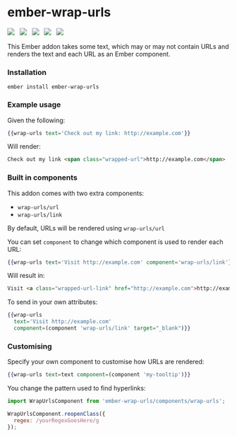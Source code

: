 # ember-wrap-urls

<a href="http://emberobserver.com/addons/ember-wrap-urls"><img src="http://emberobserver.com/badges/ember-wrap-urls.svg"></a> &nbsp; <a href="https://david-dm.org/amk221/ember-wrap-urls#badge-embed"><img src="https://david-dm.org/amk221/ember-wrap-urls.svg"></a> &nbsp; <a href="https://david-dm.org/amk221/ember-wrap-urls#dev-badge-embed"><img src="https://david-dm.org/amk221/ember-wrap-urls/dev-status.svg"></a> &nbsp; <a href="https://codeclimate.com/github/amk221/ember-wrap-urls"><img src="https://codeclimate.com/github/amk221/ember-wrap-urls/badges/gpa.svg" /></a> &nbsp; <a href="http://travis-ci.org/amk221/ember-wrap-urls"><img src="https://travis-ci.org/amk221/ember-wrap-urls.svg?branch=master"></a>

This Ember addon takes some text, which may or may not contain URLs and renders the text and each URL as an Ember component.

### Installation
```
ember install ember-wrap-urls
```

### Example usage

Given the following:

```handlebars
{{wrap-urls text='Check out my link: http://example.com'}}
```

Will render:

```html
Check out my link <span class="wrapped-url">http://example.com</span>
```

### Built in components

This addon comes with two extra components:

* `wrap-urls/url`
* `wrap-urls/link`

By default, URLs will be rendered using `wrap-urls/url`

You can set `component` to change which component is used to render each URL:

```handlebars
{{wrap-urls text='Visit http://example.com' component='wrap-urls/link'}}
```

Will result in:

```html
Visit <a class="wrapped-url-link" href="http://example.com">http://example.com</a>
```

To send in your own attributes:

```handlebars
{{wrap-urls
  text='Visit http://example.com'
  component=(component 'wrap-urls/link' target="_blank")}}
```

### Customising

Specify your own component to customise how URLs are rendered:

```handlebars
{{wrap-urls text=text component=(component 'my-tooltip')}}
```

You change the pattern used to find hyperlinks:

```javascript
import WrapUrlsComponent from 'ember-wrap-urls/components/wrap-urls';

WrapUrlsComponent.reopenClass({
  regex: /yourRegexGoesHere/g
});
```
